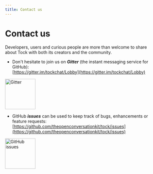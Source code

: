 ```yaml
---
title: Contact us 
---
```


# Contact us

Developers, users and curious people are more than welcome to share about Tock with both its creators and the community.

* Don't hesitate to join us on ***Gitter*** (the instant messaging service for GitHub):<br />
[https://gitter.im/tockchat/Lobby](https://gitter.im/tockchat/Lobby)

<a href="https://gitter.im/tockchat/Lobby"
target="gitter">
<img alt="Gitter" 
src="https://lh3.googleusercontent.com/FtFJAWed4C9V_-IKFfQsMFcWJslJgqTqqjzxl0ueK52VmnW_i-yMwZ4oScLRfiXlIA=s180" 
style="width: 100px;">
</a>

* GitHub ***issues*** can be used to keep track of bugs, enhancements or feature requests:<br />
[https://github.com/theopenconversationkit/tock/issues](https://github.com/theopenconversationkit/tock/issues)

<a href="https://github.com/theopenconversationkit/tock/issues"
target="issues">
<img alt="GitHub issues" 
src="https://github.githubassets.com/images/modules/logos_page/GitHub-Mark.png" 
style="width: 100px;">
</a>

